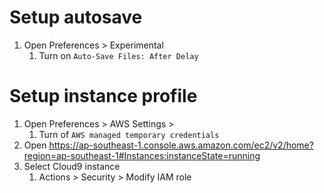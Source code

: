 
# Setup autosave
1. Open Preferences > Experimental 
    1. Turn on `Auto-Save Files: After Delay`

# Setup instance profile
1. Open Preferences > AWS Settings > 
   1. Turn of `AWS managed temporary credentials`
2. Open https://ap-southeast-1.console.aws.amazon.com/ec2/v2/home?region=ap-southeast-1#Instances:instanceState=running
3. Select Cloud9 instance
    1. Actions > Security > Modify IAM role